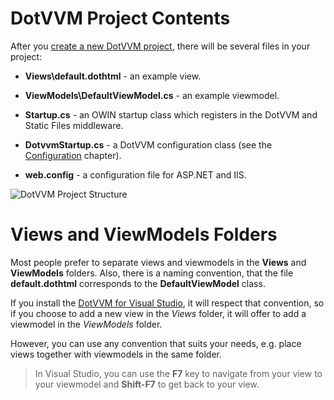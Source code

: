 # DotVVM Project Contents

After you [create a new DotVVM project](/docs/tutorials/how-to-start-dotnet-451/{branch}), there will be several files in your project:

* **Views\default.dothtml** - an example view.

* **ViewModels\DefaultViewModel.cs** - an example viewmodel.

* **Startup.cs** - an OWIN startup class which registers in the DotVVM and Static Files middleware.

* **DotvvmStartup.cs** - a DotVVM configuration class (see the [Configuration](/docs/tutorials/basics-configuration/{branch}) chapter).

* **web.config** - a configuration file for ASP.NET and IIS.

<img src="{imageDir}basics-project-structure-img1.png" alt="DotVVM Project Structure" />



# Views and ViewModels Folders

Most people prefer to separate views and viewmodels in the **Views** and **ViewModels** folders. 
Also, there is a naming convention, that the file **default.dothtml** corresponds to the **DefaultViewModel** class.

If you install the [DotVVM for Visual Studio](/landing/dotvvm-for-visual-studio-extension), it will respect that convention, so if you choose to add a new view in the *Views* folder, it will offer to add a viewmodel in the *ViewModels* folder.

However, you can use any convention that suits your needs, e.g. place views together with viewmodels in the same folder.

> In Visual Studio, you can use the **F7** key to navigate from your view to your viewmodel and **Shift-F7** to get back to your view.
